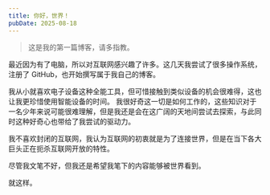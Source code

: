 ```yaml
---
title: 你好，世界！
pubDate: 2025-08-18
---
```


> 这是我的第一篇博客，请多指教。

最近因为有了电脑，所以对互联网感兴趣了许多。这几天我尝试了很多操作系统，注册了 GitHub，也开始撰写属于我自己的博客。

我从小就喜欢电子设备这种全能工具，但可惜接触到类似设备的机会很难得，这也让我更珍惜使用智能设备的时间。
我很好奇这一切是如何工作的，这些知识对于一名少年来说可能很难理解，但是我还是会在这广阔的天地间尝试去探索，与此同时这种好奇心也带给了我尝试的驱动力。

我不喜欢封闭的互联网，我认为互联网的初衷就是为了连接世界，但是在当下各大巨头正在扼杀互联网开放的特性。

尽管我文笔不好，但我还是希望我笔下的内容能够被世界看到。

就这样。
